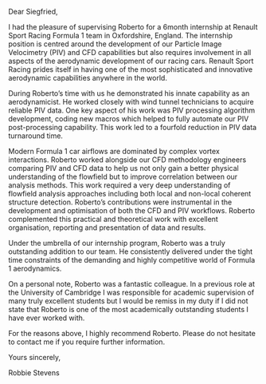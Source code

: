 ---
---

Dear Siegfried,

I had the pleasure of supervising Roberto for a 6month internship at Renault Sport Racing Formula 1 team in
Oxfordshire, England. The internship position is centred around the development of our Particle Image
Velocimetry (PIV) and CFD capabilities but also requires involvement in all aspects of the aerodynamic
development of our racing cars. Renault Sport Racing prides itself in having one of the most sophisticated and
innovative aerodynamic capabilities anywhere in the world.

During Roberto’s time with us he demonstrated his innate capability as an aerodynamicist. He worked closely
with wind tunnel technicians to acquire reliable PIV data. One key aspect of his work was PIV processing
algorithm development, coding new macros which helped to fully automate our PIV post-processing capability.
This work led to a fourfold reduction in PIV data turnaround time.

Modern Formula 1 car airflows are dominated by complex vortex interactions. Roberto worked alongside our
CFD methodology engineers comparing PIV and CFD data to help us not only gain a better physical
understanding of the flowfield but to improve correlation between our analysis methods. This work required a
very deep understanding of flowfield analysis approaches including both local and non-local coherent structure
detection. Roberto’s contributions were instrumental in the development and optimisation of both the CFD and
PIV workflows. Roberto complemented this practical and theoretical work with excellent organisation, reporting
and presentation of data and results.

Under the umbrella of our internship program, Roberto was a truly outstanding addition to our team. He
consistently delivered under the tight time constraints of the demanding and highly competitive world of Formula
1 aerodynamics.

On a personal note, Roberto was a fantastic colleague. In a previous role at the University of Cambridge I was
responsible for academic supervision of many truly excellent students but I would be remiss in my duty if I did
not state that Roberto is one of the most academically outstanding students I have ever worked with.

For the reasons above, I highly recommend Roberto. Please do not hesitate to contact me if you require further information.

Yours sincerely,

Robbie Stevens